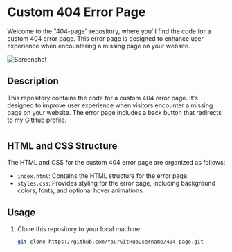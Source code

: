 # Custom 404 Error Page

Welcome to the "404-page" repository, where you'll find the code for a custom 404 error page. This error page is designed to enhance user experience when encountering a missing page on your website.


![Screenshot](https://github.com/slatohamid/404_error/assets/117818692/28f93a3d-a18f-4ec1-b4a5-ed7fd8afb65d)

## Description

This repository contains the code for a custom 404 error page. It's designed to improve user experience when visitors encounter a missing page on your website. The error page includes a back button that redirects to my [GitHub profile](https://github.com/slatohamid).

#
## HTML and CSS Structure

The HTML and CSS for the custom 404 error page are organized as follows:

- `index.html`: Contains the HTML structure for the error page.
- `styles.css`: Provides styling for the error page, including background colors, fonts, and optional hover animations.

## Usage

1. Clone this repository to your local machine:

   ```bash
   git clone https://github.com/YourGitHubUsername/404-page.git

